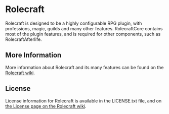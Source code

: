 # Rolecraft

Rolecraft is designed to be a highly configurable RPG plugin, with professions, magic, guilds and many other features. RolecraftCore contains most of the plugin features, and is required for other components, such as RolecraftAfterlife.

## More Information

More information about Rolecraft and its many features can be found on the [Rolecraft wiki](https://github.com/RolecraftDev/RolecraftCore/wiki).

## License

License information for Rolecraft is available in the LICENSE.txt file, and on [the License page on the Rolecraft wiki](https://github.com/RolecraftDev/RolecraftCore/wiki/Rolecraft-License).
